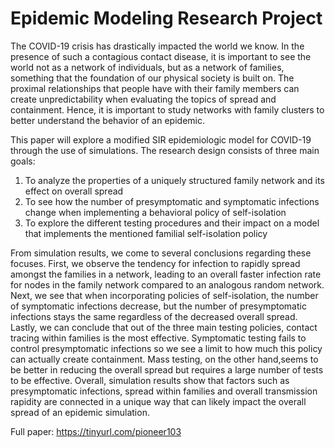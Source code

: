 # Epidemic Modeling Research Project

The COVID-19 crisis has drastically impacted the world we know. In the presence of such a contagious contact disease, it is important to see the world not as a network of individuals, but as a network of families, something that the foundation of our physical society is built on. The proximal relationships that people have with their family members can create unpredictability when evaluating the topics of spread and containment. Hence, it is important to study networks with family clusters to better understand the behavior of an epidemic. 

This paper will explore a modified SIR epidemiologic model for COVID-19 through the use of simulations. The research design consists of three main goals: 
1. To analyze the properties of a uniquely structured family network and its effect on overall spread 
2. To see how the number of presymptomatic and symptomatic infections change when implementing a behavioral policy of self-isolation
3. To explore the different testing procedures and their impact on a model that implements the mentioned familial self-isolation policy

From simulation results, we come to several conclusions regarding these focuses. First, we observe the tendency for infection to rapidly spread amongst the families in a network, leading to an overall faster infection rate for nodes in the family network compared to an analogous random network. Next, we see that when incorporating policies of self-isolation, the number of symptomatic infections decrease, but the number of presymptomatic infections stays the same regardless of the decreased overall spread. Lastly, we can conclude that out of the three main testing policies, contact tracing within families is the most effective. Symptomatic testing fails to control presymptomatic infections so we see a limit to how much this policy can actually create containment. Mass testing, on the other hand,seems to be better in reducing the overall spread but requires a large number of tests to be effective. Overall, simulation results show that factors such as presymptomatic infections, spread within families and overall transmission rapidity are connected in a unique way that can likely impact the overall spread of an epidemic simulation.

Full paper: https://tinyurl.com/pioneer103

